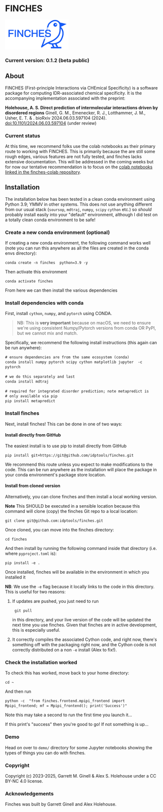 FINCHES
==============================
![Finches Logo](finches_logo_v1.png)

### Current version: 0.1.2 (beta public)

## About
FINCHES (First-principle Interactions via CHEmical Specificity) is a software package for computing IDR-associated chemical specificity. It is the accompanying implementation associated with the preprint:

**Holehouse, A. S. Direct prediction of intermolecular interactions driven by disordered regions**
Ginell, G. M., Emenecker, R. J., Lotthammer, J. M., Usher, E. T. & . bioRxiv 2024.06.03.597104 (2024). [doi:10.1101/2024.06.03.597104](http://dx.doi.org/10.1101/2024.06.03.597104) (under review)

### Current status
At this time, we recommend folks use the colab notebooks as their primary route to working with FINCHES. This is primarily because the are still some rough edges, various features are not fully tested, and finches lacks extensive documentation. This will be addressed in the coming weeks but for now our tentative recommendation is to focus on the [colab notebooks linked in the finches-colab repository](https://github.com/idptools/finches-colab).

## Installation
The installation below has been tested in a clean conda environment using Python 3.9; YMMV in other systems. This does not use anything different from our usual stack (`soursop`, `mdtraj`, `numpy`, `scipy` `cython` etc.) so *should* probably install easily into your "default" environment, although I did test on a totally clean conda environment to be safe!

### Create a new conda environment (optional)
If creating a new conda environment, the following command works well (note you can run this anywhere as all the files are created in the conda envs directory):

	conda create -n finches  python=3.9 -y
	
Then activate this environment

	conda activate finches
	
From here we can then install the various dependencies 	
	
### Install dependencies with conda	

First, install `cython`, `numpy`, and `pytorch` using CONDA. 

> NB: This is **very important** because on macOS, we need to ensure we're using consistent Numpy/Pytorch versions from conda OR PyPI, but we cannot mix and match.

Specifically, we recommend the following install instructions (this again can be run anywhere):

	# ensure dependencies are from the same ecosystem (conda)
	conda install numpy pytorch scipy cython matplotlib jupyter  -c pytorch
	
	# we do this separately and last
	conda install mdtraj
	
	# required for integrated disorder prediction; note metapredict is
	# only available via pip
	pip install metapredict 

### Install finches
Next, install finches! This can be done in one of two ways:

#### Install directly from GitHub
The easiest install is to use pip to install directly from GitHub

	pip install git+https://git@github.com/idptools/finches.git
	
We recommend this route unless you expect to make modifications to the code. This can be run anywhere as the installation will place the package in your conda environment's package store location.

#### Install from cloned version
Alternatively, you can clone finches and then install a local working version. 

**Note** This SHOULD be executed in a sensible location because this command will clone (copy) the finches Git repo to a local location:

	git clone git@github.com:idptools/finches.git
		
Once cloned, you can move into the finches directory:

	cd finches

And then install by running the following command inside that directory (i.e. where `pyproject.toml` is):

	pip install -e .
	
Once installed, finches will be available in the environment in which you installed it

**NB**: We use the `-e` flag because it locally links to the code in this directory. This is useful for two reasons:

1. If updates are pushed, you just need to run

	 	git pull
	 	
	 in this directory, and your live version of the code will be updated the next time you use finches. Given that finches are in active development, this is especially useful.
	 
2. It correctly compiles the associated Cython code, and right now, there's something off with the packaging right now, and the Cython code is not correctly distributed on a non `-e` install (Alex to fix!).

### Check the installation worked
To check this has worked, move back to your home directory:

	cd ~

And then run

	python -c  "from finches.frontend.mpipi_frontend import Mpipi_frontend; mf = Mpipi_frontend(); print('Success')"
	
Note this may take a second to run the first time you launch it... 

If this print's "success" then you're good to go! If not something is up...

### Demo
Head on over to `demo/` directory for some Jupyter notebooks showing the types of things you can do with finches.

### Copyright

Copyright (c) 2023-2025, Garrett M. Ginell & Alex S. Holehouse under a CC BY-NC 4.0 license.

### Acknowledgements
Finches was built by Garrett Ginell and Alex Holehouse.

